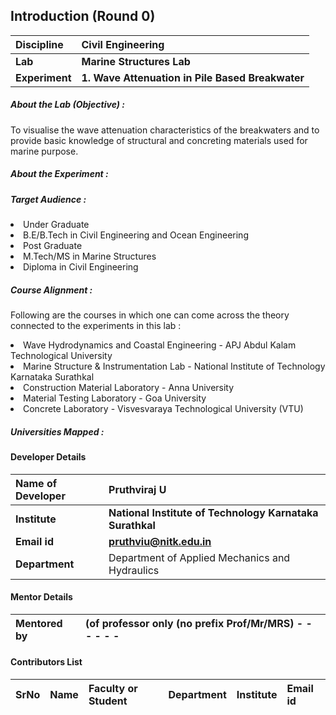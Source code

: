 ## Introduction (Round 0)

<b>Discipline</b> | <b>Civil Engineering</b>
:--|:--|
<b>Lab</b> | <b> Marine Structures Lab</b>
<b> Experiment</b> |     <b> 1. Wave Attenuation in Pile Based Breakwater </b>

<h5> About the Lab (Objective) : </h5>

To visualise the wave attenuation characteristics of the breakwaters and to provide basic knowledge of structural and concreting materials used for marine purpose.

<h5> About the Experiment : </h5>

<h5> Target Audience : </h5>
<li>Under Graduate</li>
<li>B.E/B.Tech in Civil Engineering and Ocean Engineering</li>
<li>Post Graduate</li>
<li>M.Tech/MS in Marine Structures</li>
<li>Diploma in Civil Engineering</li>

<h5> Course Alignment : </h5>

Following are the courses in which one can come across the theory connected to the experiments in this lab :
<li>Wave Hydrodynamics and Coastal Engineering - APJ Abdul Kalam Technological University </li>
<li>Marine Structure & Instrumentation Lab - National Institute of Technology Karnataka Surathkal</li>
<li>Construction Material Laboratory - Anna University </li>
<li>Material Testing Laboratory - Goa University</li>
<li>Concrete Laboratory - Visvesvaraya Technological University (VTU)</li>

<h5> Universities Mapped : </h5>

#### Developer Details

<b>Name of Developer</b>  | <b> Pruthviraj U</b>
:--|:--|
<b> Institute</b>  | <b> National Institute of Technology Karnataka Surathkal</b>
<b> Email id</b> |     <b> pruthviu@nitk.edu.in</b>
<b> Department | Department of Applied Mechanics and Hydraulics

#### Mentor Details

<b>Mentored by | <b> (of professor only (no prefix Prof/Mr/MRS) - - - - - -
:--|:--|


#### Contributors List

SrNo | Name | Faculty or Student | Department| Institute | Email id
:--|:--|:--|:--|:--|:--|
